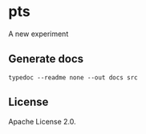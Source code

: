 # pts
A new experiment

## Generate docs
```
typedoc --readme none --out docs src 
```

## License
Apache License 2.0. 